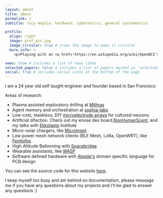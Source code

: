 ```yaml
---
layout: about
title: about
permalink: /
subtitle: lucy moglia. hardware, cybernetics, general systemantics

profile:
  align: right
  image: prof_pic.jpg
  image_circular: true # crops the image to make it circular
  more_info: >
    <p>Playing with an <a href='https://en.wikipedia.org/wiki/OpenBCI'>OpenBCI</a>:3</p>

news: true # includes a list of news items
selected_papers: false # includes a list of papers marked as "selected={true}"
social: true # includes social icons at the bottom of the page
---
```

<p>I am a 24 year old self taught engineer and founder based in San Francisco</p>

Areas of research:
<ul>
  <li>Plasma assisted exploratory drilling at <a href="https://mithras.industries">Mithras</a></li>
  <li>Agent memory and orchestration at <a href="https://sophia-labs.com">sophia-labs</a></li>
  <li>Low-cost, maskless, DIY <a href="https://eigenlucy.com/projects/mea_arrays">microelectrode arrays</a> for cultured neurons</li>
  <li>Artificial olfaction. Check out my enose dev board,<a href="https://github.com/eigenlucy/nonhumanscent">NonHumanScent</a>, and my talks with <a href="https://youtu.be/jGN_bRmlDQo?feature=shared">Ekkolapto</a> Institute</li>
  <li>Micro-solar chargers, like  <a href="https://github.com/eigenlucy/micromppt">Micromppt</a></li>
  <li> Low power mesh network clients (BLE Mesh, LoRa, OpenWRT), like <a href="https://eigenlucy.com/projects/femtofox">Femtofox</a></li>
  <li>High Altitude Ballooning with <a href="https://github.com/eigenlucy/spacebridgehabpcb">Spacebridge</a></li>
  <li>Wearable assistants, like <a href="https://eigenlucy.com/projects/wasp">WASP</a></li>
  <li>Software defined hardware with <a href="https://atopile.io">Atopile's</a> domain specific language for PCB design</li> 
</ul>

<p>You can see the source code for this website <a href='https://github.com/eigenlucy/eigenlucy.github.io'>here</a>.</p> I keep myself too busy and am behind on documentation, please message me if you have any questions about my projects and I'll be glad to answer any questions :)
